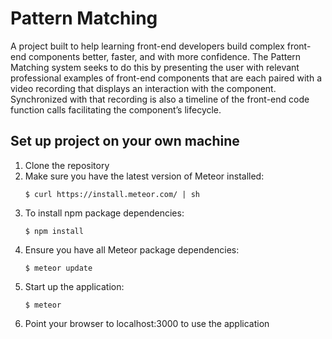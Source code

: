 # Pattern Matching
A project built to help learning front-end developers build complex front-end components
better, faster, and with more confidence. The Pattern Matching system seeks to do this by
presenting the user with relevant professional examples of front-end components that are
each paired with a video recording that displays an interaction with the component.
Synchronized with that recording is also a timeline of the front-end code function calls
facilitating the component’s lifecycle. 


## Set up project on your own machine
1. Clone the repository
2. Make sure you have the latest version of Meteor installed:
	```
	$ curl https://install.meteor.com/ | sh
	```
3. To install npm package dependencies:
	```
	$ npm install
	```
4. Ensure you have all Meteor package dependencies:
	```
	$ meteor update
	```
5. Start up the application:
	```
	$ meteor
	```
6. Point your browser to localhost:3000 to use the application